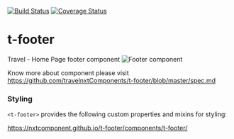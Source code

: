 [![Build Status](https://travis-ci.org/travelnxtComponents/t-footer.svg?branch=master)](https://travis-ci.org/travelnxtComponents/t-footer)
[![Coverage Status](https://coveralls.io/repos/github/travelnxtComponents/t-footer/badge.svg?branch=master)](https://coveralls.io/github/travelnxtComponents/t-footer?branch=master)

# t-footer

Travel - Home Page footer component
<img src="https://github.com/travelnxtComponents/t-footer/blob/master/t-Footer.png" alt="Footer component">

Know more about component please visit https://github.com/travelnxtComponents/t-footer/blob/master/spec.md

  ### Styling

  `<t-footer>` provides the following custom properties and mixins for styling:
  
  https://nxtcomponent.github.io/t-footer/components/t-footer/
